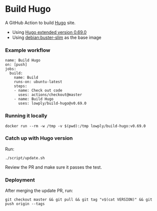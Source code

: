 # Build Hugo

A GitHub Action to build [Hugo](https://gohugo.io/) site.

- Using [Hugo extended version 0.69.0](https://github.com/gohugoio/hugo/releases/tag/v0.69.0)
- Using [debian:buster-slim](https://hub.docker.com/_/debian/) as the base image

### Example workflow

```
name: Build Hugo
on: [push]
jobs:
  build:
    name: Build
    runs-on: ubuntu-latest
    steps:
    - name: Check out code
      uses: actions/checkout@master
    - name: Build Hugo
      uses: lowply/build-hugo@v0.69.0
```

### Running it locally

```
docker run --rm -w /tmp -v $(pwd):/tmp lowply/build-hugo:v0.69.0
```

### Catch up with Hugo version

Run:

```
./script/update.sh
```

Review the PR and make sure it passes the test.

### Deployment

After merging the update PR, run:

```
git checkout master && git pull && git tag "v$(cat VERSION)" && git push origin --tags
```
